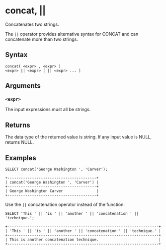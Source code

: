 # concat, ||

Concatenates two strings.

The `||` operator provides alternative syntax for CONCAT and can concatenate more than two strings.

## Syntax

```scopeql
concat( <expr> , <expr> )
<expr> || <expr> [ || <expr> ... ]
```

## Arguments

### `<expr>`

The input expressions must all be strings.

## Returns

The data type of the returned value is string. If any input value is NULL, returns NULL.

## Examples

```scopeql
SELECT concat('George Washington ', 'Carver');
```

```
+----------------------------------------+
| concat('George Washington ', 'Carver') |
+----------------------------------------+
| George Washington Carver               |
+----------------------------------------+
```

Use the `||` concatenation operator instead of the function:

```scopeql
SELECT 'This ' || 'is ' || 'another ' || 'concatenation ' || 'technique.';
```

```
+--------------------------------------------------------------------+
| 'This ' || 'is ' || 'another ' || 'concatenation ' || 'technique.' |
+--------------------------------------------------------------------+
| This is another concatenation technique.                           |
+--------------------------------------------------------------------+
```
